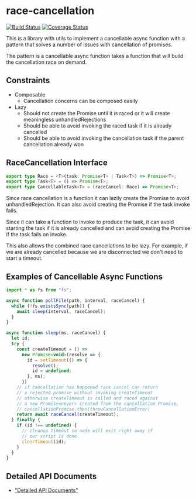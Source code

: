 # race-cancellation
[![Build Status](https://travis-ci.org/krisselden/race-cancellation.svg?branch=master)](https://travis-ci.org/krisselden/race-cancellation)
[![Coverage Status](https://coveralls.io/repos/github/krisselden/race-cancellation/badge.svg?branch=master)](https://coveralls.io/github/krisselden/race-cancellation?branch=master)

This is a library with utils to implement a cancellable async function
with a pattern that solves a number of issues with cancellation of promises.

The pattern is a cancellable async function takes a function that will build
the cancellation race on demand.

## Constraints

- Composable
  - Cancellation concerns can be composed easily
- Lazy
  - Should not create the Promise<never> until it is raced or it will create meaningless unhandledRejections
  - Should be able to avoid invoking the raced task if it is already cancelled
  - Should be able to avoid invoking the cancellation task if the parent cancellation already won

## RaceCancellation Interface

```ts
export type Race = <T>(task: Promise<T> | Task<T>) => Promise<T>;
export type Task<T> = () => Promise<T>;
export type CancellableTask<T> = (raceCancel: Race) => Promise<T>;
```

Since race cancellation is a function it can lazily create the Promise<never> to
avoid unhandledRejection. It can also avoid creating the Promise<never> if the task invoke fails.

Since it can take a function to invoke to produce the task,
it can avoid starting the task if it is already cancelled and can avoid creating the Promise<never>
if the task fails on invoke.

This also allows the combined race cancellations to be lazy.
For example, if we are already cancelled because we are disconnected
we don't need to start a timeout.

## Examples of Cancellable Async Functions

```js
import * as fs from "fs";

async function pollFile(path, interval, raceCancel) {
  while (!fs.existsSync(path)) {
    await sleep(interval, raceCancel);
  }
}

async function sleep(ms, raceCancel) {
  let id;
  try {
    const createTimeout = () =>
      new Promise<void>(resolve => {
        id = setTimeout(() => {
          resolve();
          id = undefined;
        }, ms);
      })
    // if cancellation has happened race cancel can return
    // a rejected promise without invoking createTimeout
    // otherwise createTimeout is called and raced against
    // a new Promise<never> created from the cancellation Promise,
    // cancellationPromise.then(throwCancellationError)
    return await raceCancel(createTimeout);
  } finally {
    if (id !== undefined) {
      // cleanup timeout so node will exit right away if
      // our script is done.
      clearTimeout(id);
    }
  }
}
```

## Detailed API Documents

- ["Detailed API Documents"](docs/README.md)
